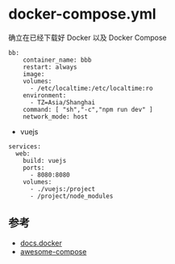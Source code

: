 # docker-compose.yml


确立在已经下载好 Docker 以及 Docker Compose


```
bb:
    container_name: bbb
    restart: always
    image: 
    volumes:
      - /etc/localtime:/etc/localtime:ro
    environment:
      - TZ=Asia/Shanghai
    command: [ "sh","-c","npm run dev" ]
    network_mode: host
```

- vuejs

```
services:
  web:
    build: vuejs
    ports:
      - 8080:8080
    volumes:
      - ./vuejs:/project
      - /project/node_modules
```


## 参考
- [docs.docker](https://docs.docker.com/compose/)
- [awesome-compose](https://github.com/docker/awesome-compose)
